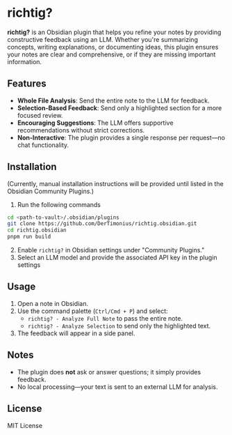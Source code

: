 # richtig?

**richtig?** is an Obsidian plugin that helps you refine your notes by providing constructive feedback using an LLM. Whether you're summarizing concepts, writing explanations, or documenting ideas, this plugin ensures your notes are clear and comprehensive, or if they are missing important information.

## Features

- **Whole File Analysis**: Send the entire note to the LLM for feedback.
- **Selection-Based Feedback**: Send only a highlighted section for a more focused review.
- **Encouraging Suggestions**: The LLM offers supportive recommendations without strict corrections.
- **Non-Interactive**: The plugin provides a single response per request—no chat functionality.

## Installation

(Currently, manual installation instructions will be provided until listed in the Obsidian Community Plugins.)

1. Run the following commands

```sh copy
cd <path-to-vault>/.obsidian/plugins
git clone https://github.com/DerTimonius/richtig.obsidian.git
cd richtig.obsidian
pnpm run build
```

2. Enable `richtig?` in Obsidian settings under "Community Plugins."
3. Select an LLM model and provide the associated API key in the plugin settings

## Usage

1. Open a note in Obsidian.
2. Use the command palette (`Ctrl/Cmd + P`) and select:
   - `richtig? - Analyze Full Note` to pass the entire note.
   - `richtig? - Analyze Selection` to send only the highlighted text.
3. The feedback will appear in a side panel.

## Notes

- The plugin does **not** ask or answer questions; it simply provides feedback.
- No local processing—your text is sent to an external LLM for analysis.

## License

MIT License
